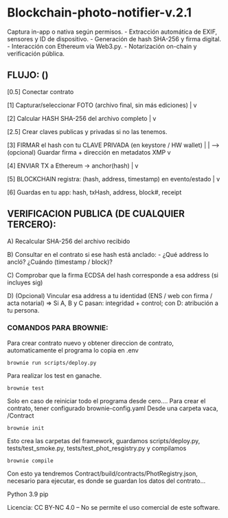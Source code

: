 # Blockchain-photo-notifier-v.2.1
Captura in-app o nativa según permisos. - Extracción automática de EXIF, sensores y ID de dispositivo. - Generación de hash SHA-256 y firma digital. - Interacción con Ethereum vía Web3.py. - Notarización on-chain y verificación pública.

## FLUJO: ()
[0.5] Conectar contrato

[1] Capturar/seleccionar FOTO (archivo final, sin más ediciones) | v

[2] Calcular HASH SHA-256 del archivo completo | v

[2.5] Crear claves publicas y privadas si no las tenemos.

[3] FIRMAR el hash con tu CLAVE PRIVADA (en keystore / HW wallet) |
| --> (opcional) Guardar firma + dirección en metadatos XMP v

[4] ENVIAR TX a Ethereum -> anchor(hash) | v

[5] BLOCKCHAIN registra: (hash, address, timestamp) en evento/estado | v

[6] Guardas en tu app: hash, txHash, address, block#, receipt

## VERIFICACION PUBLICA (DE CUALQUIER TERCERO):

A) Recalcular SHA-256 del archivo recibido

B) Consultar en el contrato si ese hash está anclado: - ¿Qué address lo ancló? ¿Cuándo (timestamp / block)?

C) Comprobar que la firma ECDSA del hash corresponde a esa address (si incluyes sig)

D) (Opcional) Vincular esa address a tu identidad (ENS / web con firma / acta notarial) => Si A, B y C pasan: integridad + control; con D: atribución a tu persona.

### COMANDOS PARA BROWNIE:

Para crear contrato nuevo y obtener direccion de contrato, automaticamente el 
programa lo copia en .env

    brownie run scripts/deploy.py

Para realizar los test en ganache.

    brownie test

Solo en caso de reiniciar todo el programa desde cero....
Para crear el contrato, tener configurado brownie-config.yaml
Desde una carpeta vaca, /Contract

    brownie init

Esto crea las carpetas del framework, guardamos scripts/deploy.py, 
tests/test_smoke.py, tests/test_phot_resgistry.py
y compilamos

    brownie compile

Con esto ya tendremos Contract/build/contracts/PhotRegistry.json, necesario
para ejecutar, es donde se guardan los datos del contrato...

Python 3.9 pip

Licencia: CC BY-NC 4.0 – No se permite el uso comercial de este software.

